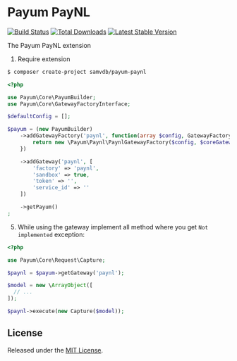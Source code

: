 # Payum PayNL
[![Build Status](https://travis-ci.com/samvdb/payum-paynl.svg?branch=master)](https://travis-ci.org/samvdb/Payum-paynl)
[![Total Downloads](https://poser.pugx.org/samvdb/Payum-paynl/d/total.png)](https://packagist.org/packages/samvdb/Payum-paynl)
[![Latest Stable Version](https://poser.pugx.org/samvdb/Payum-paynl/version.png)](https://packagist.org/packages/samvdb/Payum-paynl)


The Payum PayNL extension

1. Require extension

```bash
$ composer create-project samvdb/payum-paynl
```

```php
<?php

use Payum\Core\PayumBuilder;
use Payum\Core\GatewayFactoryInterface;

$defaultConfig = [];

$payum = (new PayumBuilder)
    ->addGatewayFactory('paynl', function(array $config, GatewayFactoryInterface $coreGatewayFactory) {
        return new \Payum\Paynl\PaynlGatewayFactory($config, $coreGatewayFactory);
    })

    ->addGateway('paynl', [
        'factory' => 'paynl',
        'sandbox' => true,
        'token' => '',
        'service_id' => ''
    ])

    ->getPayum()
;
```

5. While using the gateway implement all method where you get `Not implemented` exception:

```php
<?php

use Payum\Core\Request\Capture;

$paynl = $payum->getGateway('paynl');

$model = new \ArrayObject([
  // ...
]);

$paynl->execute(new Capture($model));
```


## License

Released under the [MIT License](LICENSE).
